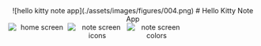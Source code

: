
<div align="center">
  ![hello kitty note app](./assets/images/figures/004.png)
  # Hello Kitty Note App
  <div style="display: flex;>
    <img alt="splash" height="200" width="120" src="https://i.ibb.co/hgYgGPV/92820a48-9090-45c4-a082-55b8efcb70c1.jpg" />
    <img alt="home screen" height="200" width="120" src="https://i.ibb.co/JnvjpQb/c028fc97-deeb-46da-a50d-7d17d114cb58.jpg" />
    <img alt="note screen icons" height="200" width="120" src="https://i.ibb.co/sPCm7m0/fabbf584-18a0-4025-80e1-7a0d7c55fe41.jpg" />
    <img alt="note screen colors" height="200" width="120" src=https://i.ibb.co/yFhMkhY/898425eb-f3ae-4ebf-955b-731aa1afb514.jpg" />
  </div>
</div>
